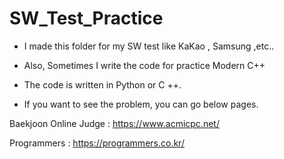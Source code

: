 # SW_Test_Practice

* I made this folder for my SW test like KaKao , Samsung ,etc..

* Also, Sometimes I write the code for practice Modern C++

* The code is written in Python or C ++.

* If you want to see the problem, you can go below pages.

Baekjoon Online Judge : https://www.acmicpc.net/

Programmers : https://programmers.co.kr/
